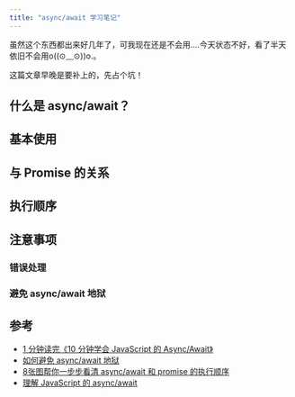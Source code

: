 ```yaml
---
title: "async/await 学习笔记"
---
```


虽然这个东西都出来好几年了，可我现在还是不会用....今天状态不好，看了半天依旧不会用o((⊙﹏⊙))o.。

这篇文章早晚是要补上的，先占个坑！

## 什么是 async/await？


## 基本使用


## 与 Promise 的关系


## 执行顺序


## 注意事项

### 错误处理

### 避免 async/await 地狱


## 参考

- [1 分钟读完《10 分钟学会 JavaScript 的 Async/Await》](https://segmentfault.com/a/1190000011813934)
- [如何避免 async/await 地狱](https://segmentfault.com/a/1190000014578374)
- [8张图帮你一步步看清 async/await 和 promise 的执行顺序](https://segmentfault.com/a/1190000017224799)
- [理解 JavaScript 的 async/await](https://segmentfault.com/a/1190000007535316)

